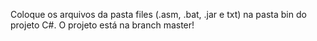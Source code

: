 Coloque os arquivos da pasta files (.asm, .bat, .jar e txt) na pasta bin do projeto C#.
O projeto está na branch master!
